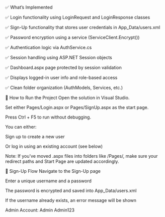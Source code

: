 ✅ What’s Implemented

✅ Login functionality using LoginRequest and LoginResponse classes

✅ Sign-Up functionality that stores user credentials in App_Data/users.xml

✅ Password encryption using a service (ServiceClient.Encrypt())

✅ Authentication logic via AuthService.cs

✅ Session handling using ASP.NET Session objects

✅ Dashboard.aspx page protected by session validation

✅ Displays logged-in user info and role-based access

✅ Clean folder organization (AuthModels, Services, etc.)

🚀 How to Run the Project
Open the solution in Visual Studio.

Set either Pages/Login.aspx or Pages/SignUp.aspx as the start page.

Press Ctrl + F5 to run without debugging.

You can either:

Sign up to create a new user

Or log in using an existing account (see below)

Note: If you've moved .aspx files into folders like /Pages/, make sure your redirect paths and Start Page are updated accordingly.

🔐 Sign-Up Flow
Navigate to the Sign-Up page

Enter a unique username and a password

The password is encrypted and saved into App_Data/users.xml

If the username already exists, an error message will be shown

Admin Account: Admin Admin123

